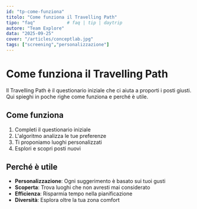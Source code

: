 ```yaml
---
id: "tp-come-funziona"
titolo: "Come funziona il Travelling Path"
tipo: "faq"            # faq | tip | daytrip
autore: "Team Explore"
data: "2025-09-25"
cover: "/articles/conceptlab.jpg"
tags: ["screening","personalizzazione"]
---
```


# Come funziona il Travelling Path

Il Travelling Path è il questionario iniziale che ci aiuta a proporti i posti giusti. Qui spieghi in poche righe come funziona e perché è utile.

## Come funziona

1. Completi il questionario iniziale
2. L'algoritmo analizza le tue preferenze  
3. Ti proponiamo luoghi personalizzati
4. Esplori e scopri posti nuovi

## Perché è utile

- **Personalizzazione**: Ogni suggerimento è basato sui tuoi gusti
- **Scoperta**: Trova luoghi che non avresti mai considerato
- **Efficienza**: Risparmia tempo nella pianificazione
- **Diversità**: Esplora oltre la tua zona comfort
